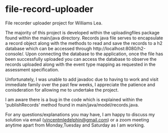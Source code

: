 # file-record-uploader
File recorder uploader project for Williams Lea.

The majority of this project is developed within the uploadingfiles package found within the main/java directory. Records java file serves to encapsulate a record
object along with the methods to read and save the records to a h2 database which can be accessed through http://localhost:8080/h2-console/.
Upon connecting the database to the application, once the file has been successfully uploaded you can access the database to observe the records uploaded along 
with the event type mapping as requested in the assessment specification.

Unfortunately, I was unable to add javadoc due to having to work and visit immediate family over the past few weeks, I appreciate the patience and conisderation 
for allowing me to undertake the project. 

I am aware there is a bug in the code which is explained within the 'publishRecords' method found in main/java/model/records.java.

For any questions/explanations you may have, I am happy to discuss my solution via email (vincentmledelphin@gmail.com) or a zoom meeting anytime apart from Monday,Tuesday and Saturday as I am working.
